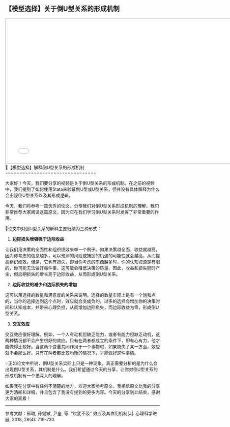 ## 【模型选择】关于倒U型关系的形成机制
<div style="text-align: center;">
  <div style="border: 2px solid #ccc; padding: 10px; display: inline-block;">
<iframe src="//player.bilibili.com/player.html?bvid=BV1g54y1i7Ro&page=1" scrolling="no" border="0" frameborder="no" framespacing="0" allowfullscreen="true" style="width: 750px; height: 450px;"></iframe>  </div>
</div>
🎉【模型选择】解释倒U型关系的形成机制
================================

大家好！今天，我们要分享的视频是关于倒U型关系的形成机制。在之前的视频中，我们提到了如何使用Stata来验证倒U型或U型关系，但并没有具体解释为什么会出现倒U型关系以及其形成逻辑。

今天，我们将参考一篇优秀的论文，分享我们对倒U型关系形成机制的理解。我们非常推荐大家阅读这篇原文，因为它在我们学习倒U型关系时发挥了非常重要的作用。

🌟论文中对倒U型关系的解释主要归纳为三种形式：

1. **边际损失增强强于边际收益**

让我们用决策的全面性和组织绩效来举一个例子。如果决策越全面，收益就越高，因为你考虑的信息越多，可以预测的风险或捕捉的机遇的可能性就会越高，从而提高组织绩效。但是，它也有损失，即当你考虑的东西越多时，你的认知资源是有限的，你可能无法做好每件事，这可能会降低决策的质量。因此，收益和损失同时产生，但后期损失的增长高于边际收益，从而形成倒U型关系。

2. **边际收益的减少和边际损失的增加**

这可以用选择的数量和满意度的关系来说明。选择的数量实际上是有一个饱和点的，当你的选择达到这个点时，效应就会变成负的。过多的选择会增加你的决策时间和认知成本，并带来心理负担，从而增加边际损失，而边际收益为零，形成倒U型关系。

3. **交互效应**

交互效应很好理解。例如，一个人有动机但缺乏能力，或者有能力但缺乏动机，这两种情况都不会产生很好的效应。只有在两者都成立的条件下，即有心有力，他才能做得比较好。当这两个变量共同作用于一个事物时，如果缺失了某一方面，效应就不会那么好。只有在两者都比较均衡的情况下，才能做好这件事情。

💡正如论文中所说，倒U型关系实际上只是一种现象，真正需要分析的是为什么会出现倒U型关系，其机制是什么。我们希望通过今天的分享，让你对倒U型关系的形成机制有一个更深入的理解。

如果我在分享中有任何不清楚的地方，欢迎大家参考原文。我相信原文比我的分享更为清晰和详细，并且包含了我没有提到的更多内容。今天的分享到此结束，感谢大家的观看！
- - - - - -

参考文献：邢璐, 孙健敏, 尹奎, 等. “过犹不及” 效应及其作用机制[J]. 心理科学进展, 2018, 26(4): 719-730.
